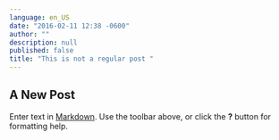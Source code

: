```yaml
---
language: en_US
date: "2016-02-11 12:38 -0600"
author: ""
description: null
published: false
title: "This is not a regular post "
---
```


## A New Post

Enter text in [Markdown](http://daringfireball.net/projects/markdown/). Use the toolbar above, or click the **?** button for formatting help.
